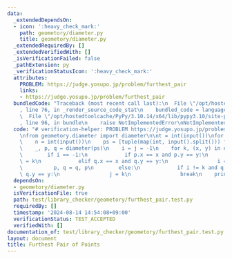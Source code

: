 ```yaml
---
data:
  _extendedDependsOn:
  - icon: ':heavy_check_mark:'
    path: geometory/diameter.py
    title: geometory/diameter.py
  _extendedRequiredBy: []
  _extendedVerifiedWith: []
  _isVerificationFailed: false
  _pathExtension: py
  _verificationStatusIcon: ':heavy_check_mark:'
  attributes:
    PROBLEM: https://judge.yosupo.jp/problem/furthest_pair
    links:
    - https://judge.yosupo.jp/problem/furthest_pair
  bundledCode: "Traceback (most recent call last):\n  File \"/opt/hostedtoolcache/PyPy/3.10.14/x64/lib/pypy3.10/site-packages/onlinejudge_verify/documentation/build.py\"\
    , line 76, in _render_source_code_stat\n    bundled_code = language.bundle(\n\
    \  File \"/opt/hostedtoolcache/PyPy/3.10.14/x64/lib/pypy3.10/site-packages/onlinejudge_verify/languages/python.py\"\
    , line 96, in bundle\n    raise NotImplementedError\nNotImplementedError\n"
  code: "# verification-helper: PROBLEM https://judge.yosupo.jp/problem/furthest_pair\n\
    \nfrom geometory.diameter import diameter\n\nt = int(input())\nfor _ in range(t):\n\
    \    n = int(input())\n    ps = [tuple(map(int, input().split())) for _ in range(n)]\n\
    \    _, p, q = diameter(ps)\n    i = j = -1\n    for k, (x, y) in enumerate(ps):\n\
    \        if i == -1:\n            if p.x == x and p.y == y:\n                i\
    \ = k\n            elif q.x == x and q.y == y:\n                i = k\n      \
    \          p, q = q, p\n        else:\n            if i != k and q.x == x and\
    \ q.y == y:\n                j = k\n                break\n    print(i, j)\n"
  dependsOn:
  - geometory/diameter.py
  isVerificationFile: true
  path: test/library_checker/geometory/furthest_pair.test.py
  requiredBy: []
  timestamp: '2024-08-14 14:54:08+09:00'
  verificationStatus: TEST_ACCEPTED
  verifiedWith: []
documentation_of: test/library_checker/geometory/furthest_pair.test.py
layout: document
title: Furthest Pair of Points
---
```

